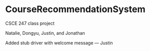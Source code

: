 # CourseRecommendationSystem      
CSCE 247 class project      
      
Natalie, Dongyu, Justin, and Jonathan     
           
Added stub driver with welcome message — Justin
